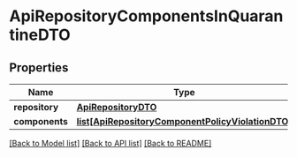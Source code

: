 # ApiRepositoryComponentsInQuarantineDTO

## Properties
Name | Type | Description | Notes
------------ | ------------- | ------------- | -------------
**repository** | [**ApiRepositoryDTO**](ApiRepositoryDTO.md) |  | [optional] 
**components** | [**list[ApiRepositoryComponentPolicyViolationDTO]**](ApiRepositoryComponentPolicyViolationDTO.md) |  | [optional] 

[[Back to Model list]](../README.md#documentation-for-models) [[Back to API list]](../README.md#documentation-for-api-endpoints) [[Back to README]](../README.md)

